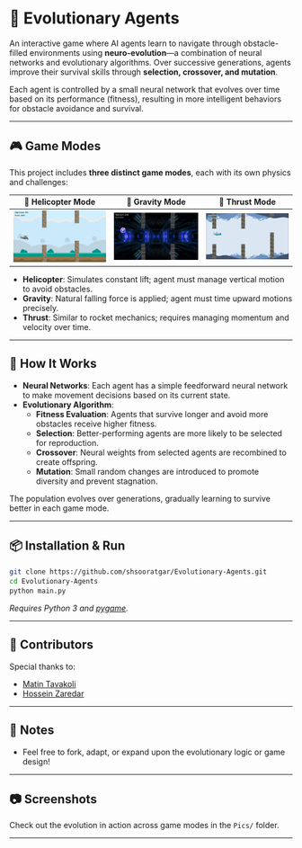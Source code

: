# 🧬 Evolutionary Agents

An interactive game where AI agents learn to navigate through obstacle-filled environments using **neuro-evolution**—a combination of neural networks and evolutionary algorithms. Over successive generations, agents improve their survival skills through **selection, crossover, and mutation**.

Each agent is controlled by a small neural network that evolves over time based on its performance (fitness), resulting in more intelligent behaviors for obstacle avoidance and survival.

---

## 🎮 Game Modes

This project includes **three distinct game modes**, each with its own physics and challenges:

| 🚁 Helicopter Mode | 🌌 Gravity Mode | 🚀 Thrust Mode |
|--------------------|------------------|------------------|
| <img src="https://github.com/shsooratgar/Evolutionary-Agents/blob/main/Pics/helicopter.png?raw=true" alt="Helicopter Mode" width="400"> | <img src="https://github.com/shsooratgar/Evolutionary-Agents/blob/main/Pics/gravity.png?raw=true" alt="Gravity Mode" width="400"> | <img src="https://github.com/shsooratgar/Evolutionary-Agents/blob/main/Pics/thrust.png?raw=true" alt="Thrust Mode" width="400"> |

- **Helicopter**: Simulates constant lift; agent must manage vertical motion to avoid obstacles.
- **Gravity**: Natural falling force is applied; agent must time upward motions precisely.
- **Thrust**: Similar to rocket mechanics; requires managing momentum and velocity over time.

---

## 🧠 How It Works

- **Neural Networks**: Each agent has a simple feedforward neural network to make movement decisions based on its current state.
- **Evolutionary Algorithm**:
  - **Fitness Evaluation**: Agents that survive longer and avoid more obstacles receive higher fitness.
  - **Selection**: Better-performing agents are more likely to be selected for reproduction.
  - **Crossover**: Neural weights from selected agents are recombined to create offspring.
  - **Mutation**: Small random changes are introduced to promote diversity and prevent stagnation.

The population evolves over generations, gradually learning to survive better in each game mode.

---

## 📦 Installation & Run

```bash
git clone https://github.com/shsooratgar/Evolutionary-Agents.git
cd Evolutionary-Agents
python main.py
```

*Requires Python 3 and [pygame](https://www.pygame.org/news).*

---

## 🤝 Contributors

Special thanks to:

- [Matin Tavakoli](https://github.com/MatinTavakoli/)
- [Hossein Zaredar](https://github.com/HosseinZaredar)

---

## 📌 Notes

- Feel free to fork, adapt, or expand upon the evolutionary logic or game design!

---

## 📷 Screenshots

Check out the evolution in action across game modes in the `Pics/` folder.

---
